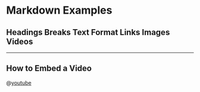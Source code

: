 # Markdown Examples
## Headings Breaks Text Format Links Images Videos
***

## How to Embed a Video







@[youtube](http://www.youtube.com/embed/dQw4w9WgXcQ)










